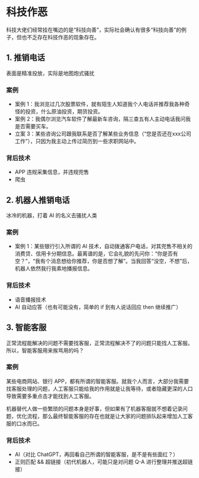 # 科技作恶

科技大佬们经常挂在嘴边的是“科技向善”，实际社会确认有很多“科技向善”的例子，但也不乏存在科技作恶的现象存在。

## 1. 推销电话

表面是精准投放，实际是地图炮式骚扰

### 案例

- 案例 1：我浏览过几次股票软件，就有陌生人知道我个人电话并推荐我各种奇怪的投资，什么原油投资，期货投资。
- 案例 2：我偶尔浏览汽车软件了解最新车咨询，隔三查五有人主动电话我问我是否需要买车。
- 立案 3：某些咨询公司跟我联系是否了解某些业务信息（“您是否还在xxx公司工作”），只因为我主动上传过简历到一些求职网站中。

### 背后技术

- APP 违规采集信息，并违规兜售
- 爬虫

## 2. 机器人推销电话

冰冷的机器，打着 AI 的名义去骚扰人类

### 案例

- 案例 1：某些银行引入所谓的 AI 技术，自动拨通客户电话，对其兜售不相关的消费贷、信用卡分期信息。最离谱的是，它会礼貌的先问你：“你是否有空？”，“我有个消息想给你推荐，你是否想了解”。当我回答“没空，不想”后，机器人依然我行我素地播报信息。

### 背后技术

- 语音播报技术
- AI 自动应答（也有可能没有，简单的 if 到有人说话回应 then 继续推广）

## 3. 智能客服

正常流程能解决的问题不需要找客服，正常流程解决不了的问题只能找人工客服。所以，智能客服用来挨骂用的吗？

### 案例

某些电商网站、银行 APP，都有所谓的智能客服。就我个人而言，大部分我需要找客服处理的问题，人工客服只能给我的作用就是让我等待，或者隐藏更深的人口导致需要多重点击才能找到人工客服。

机器替代人做一些繁琐的问题本身是好事，但如果有了机器客服就不想着记录问题，优化流程，那么最终智能客服的存在也就是让大家的问题排队起来增加人工客服的口水而已。

### 背后技术

- AI（对比 ChatGPT，再回看自己所谓的智能客服，是不是有些面红？）
- 正则匹配 && 超链接（初代机器人，可能只是对问题 Q-A 进行整理并推送超链接）
